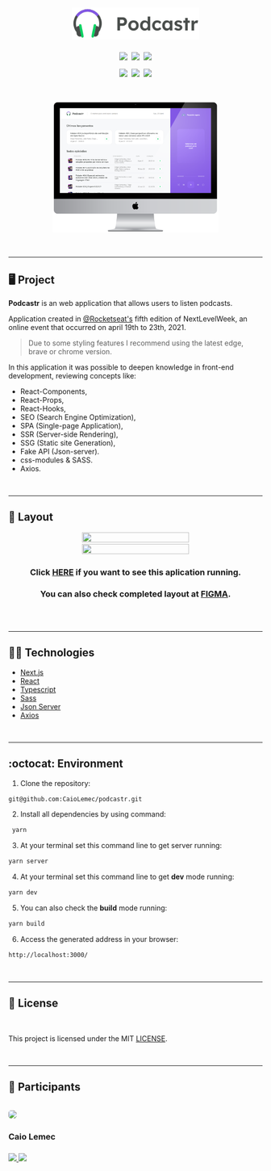 <h1 align="center">
    <img alt="logo" title="Podcastr" src="./public/logo.svg" width="50%" />
</h1>

<p align="center">
  <a href="#desktop_computer-project"><img src="https://img.shields.io/static/v1?label=&message=PROJECT&color=8257E5&style=for-the-badge&logo=Next.js"/></a>&nbsp;
  <a href="#nail_care-layout"><img src="https://img.shields.io/static/v1?label=&message=LAYOULT&color=8257E5&style=for-the-badge&logo=CSS3"/></a>&nbsp;
  <a href="#technologist-technologies"><img src="https://img.shields.io/static/v1?label=&message=TECHNOLOGIES&color=8257E5&style=for-the-badge&logo=JSON"/></a>
  <p>
  <p align="center">
  <a href="#octocat-environment"><img src="https://img.shields.io/static/v1?label=&message=ENVIRONMENT&color=8257E5&style=for-the-badge&logo=visual-studio-code"/></a>&nbsp;
  <a href="#bookmark_tabs-license"><img src="https://img.shields.io/static/v1?label=&message=LICENSE&color=8257E5&style=for-the-badge&logo=LibreOffice"/></a>&nbsp;
    <a href="#wave-participants"><img src="https://img.shields.io/static/v1?label=&message=PARTICIPANTS&color=8257E5&style=for-the-badge&logo=dark-reader"/></a>
</p>

<br>

<p align="center">
 <img alt="mockup" src="./public/podcastr-mockup.png" width="65%">
</p>

<br>
<hr>

## :desktop_computer: Project

<strong>Podcastr</strong> is an web application that allows users to listen podcasts.

Application created in [@Rocketseat's](https://github.com/Rocketseat) fifth edition of NextLevelWeek, an online event that occurred on april 19th to 23th, 2021.

> Due to some styling features I recommend using the latest edge, brave or chrome version.

In this application it was possible to deepen knowledge in front-end development, reviewing concepts like: 
<br>

- React-Components,
- React-Props,
- React-Hooks,
- SEO (Search Engine Optimization),
- SPA (Single-page Application), 
- SSR (Server-side Rendering), 
- SSG (Static site Generation), 
- Fake API (Json-server). 
- css-modules & SASS.
- Axios.

<br>
<hr>

## :nail_care: Layout
<p align="center">
<img src="./public/podcastr1.gif" width="65%" height="65%" />
<img src="./public/podcastr2.gif" width="65%" height="65%" />
</p>

<h3 align="center">Click <a href="https://podcastr-caiolemec.vercel.app/">HERE</a> if you want to see this aplication running.</h3>

<h3 align="center">You can also check completed layout at <a href="https://www.figma.com/file/UwFEntsHpHYJlHNQAQr4gA/Podcastr">FIGMA</a>.</h3>

<br>

<br>
<hr>

## :technologist: Technologies

- [Next.js](https://nextjs.org/)
- [React](https://pt-br.reactjs.org/)
- [Typescript](https://www.typescriptlang.org/)
- [Sass](https://sass-lang.com/)
- [Json Server](https://www.npmjs.com/package/json-server)
- [Axios](https://github.com/axios/axios)

<br>
<hr>

## :octocat: Environment

1. Clone the repository: 
```bash 
git@github.com:CaioLemec/podcastr.git
```
2. Install all dependencies by using command:
```bash
 yarn
 ```
3. At your terminal set this command line to get server running:
```bash
yarn server 
```
4. At your terminal set this command line to get <strong>dev</strong> mode running:
```bash
yarn dev
```
5. You can also check the <strong>build</strong> mode running:
```bash
yarn build
```
6. Access the generated address in your browser:
```bash
http://localhost:3000/
```
<br>
<hr>

## :bookmark_tabs: License

<br>

This project is licensed under the MIT [LICENSE](LICENSE.md).

<br>
<hr>

## :wave: Participants
<br>

<img style="border-radius: 30%;" src="https://avatars3.githubusercontent.com/u/59886891?s=460&v=4" width="75px;"/>
<h3>Caio Lemec<h3>
<a href="caiolemec@gmail.com"><img src="https://img.shields.io/static/v1?label=&message=E-mail&color=8257E5&style=for-the-badge&logo=Gmail"/>
<a href="https://br.linkedin.com/in/caio-lemec/"><img src="https://img.shields.io/static/v1?label=&message=LinkedIn&color=8257E5&style=for-the-badge&logo=linkedin"/>
<br>
</p>
